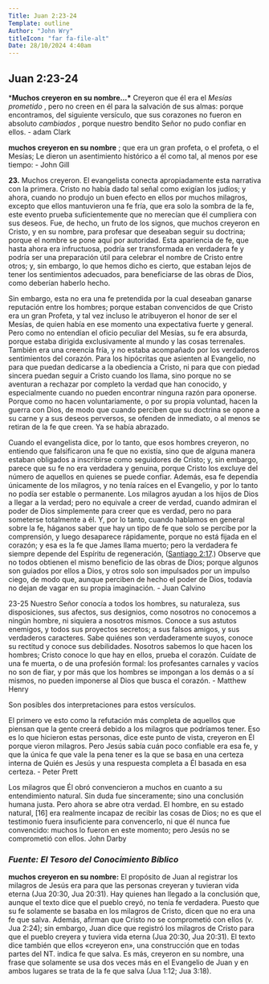 ```yaml
---
Title: Juan 2:23-24
Template: outline
Author: "John Wry"
titleIcon: "far fa-file-alt"
Date: 28/10/2024 4:40am
---
```


## Juan 2:23-24



***Muchos creyeron en su nombre...\*** Creyeron que él era el *Mesías prometido* , pero no creen en él para la salvación de sus almas: porque encontramos, del siguiente versículo, que sus corazones no fueron en absoluto *cambiados* , porque nuestro bendito Señor no pudo confiar en ellos. - adam Clark



**muchos creyeron en su nombre** ; que era un gran profeta, o el profeta, o el Mesías; Le dieron un asentimiento histórico a él como tal, al menos por ese tiempo: - John Gill



**23.** Muchos creyeron. El evangelista conecta apropiadamente esta narrativa con la primera. Cristo no había dado tal señal como exigían los judíos; y ahora, cuando no produjo un buen efecto en ellos por muchos milagros, excepto que ellos mantuvieron una fe fría, que era solo la sombra de la fe, este evento prueba suficientemente que no merecían que él cumpliera con sus deseos. Fue, de hecho, un fruto de los signos, que muchos creyeron en Cristo, y en su nombre, para profesar que deseaban seguir su doctrina; porque el nombre se pone aquí por autoridad. Esta apariencia de fe, que hasta ahora era infructuosa, podría ser transformada en verdadera fe y podría ser una preparación útil para celebrar el nombre de Cristo entre otros; y, sin embargo, lo que hemos dicho es cierto, que estaban lejos de tener los sentimientos adecuados, para beneficiarse de las obras de Dios, como deberían haberlo hecho.

Sin embargo, esta no era una fe pretendida por la cual deseaban ganarse reputación entre los hombres; porque estaban convencidos de que Cristo era un gran Profeta, y tal vez incluso le atribuyeron el honor de ser el Mesías, de quien había en ese momento una expectativa fuerte y general. Pero como no entendían el oficio peculiar del Mesías, su fe era absurda, porque estaba dirigida exclusivamente al mundo y las cosas terrenales. También era una creencia fría, y no estaba acompañado por los verdaderos sentimientos del corazón. Para los hipócritas que asienten al Evangelio, no para que puedan dedicarse a la obediencia a Cristo, ni para que con piedad sincera puedan seguir a Cristo cuando los llama, sino porque no se aventuran a rechazar por completo la verdad que han conocido, y especialmente cuando no pueden encontrar ninguna razón para oponerse. Porque como no hacen voluntariamente, o por su propia voluntad, hacen la guerra con Dios, de modo que cuando perciben que su doctrina se opone a su carne y a sus deseos perversos, se ofenden de inmediato, o al menos se retiran de la fe que creen. Ya se había abrazado.

Cuando el evangelista dice, por lo tanto, que esos hombres creyeron, no entiendo que falsificaron una fe que no existía, sino que de alguna manera estaban obligados a inscribirse como seguidores de Cristo; y, sin embargo, parece que su fe no era verdadera y genuina, porque Cristo los excluye del número de aquellos en quienes se puede confiar. Además, esa fe dependía únicamente de los milagros, y no tenía raíces en el Evangelio, y por lo tanto no podía ser estable o permanente. Los milagros ayudan a los hijos de Dios a llegar a la verdad; pero no equivale a creer de verdad, cuando admiran el poder de Dios simplemente para creer que es verdad, pero no para someterse totalmente a él. Y, por lo tanto, cuando hablamos en general sobre la fe, háganos saber que hay un tipo de fe que solo se percibe por la comprensión, y luego desaparece rápidamente, porque no está fijada en el corazón; y esa es la fe que James llama muerto; pero la verdadera fe siempre depende del Espíritu de regeneración, ([Santiago 2:17](https://www.bibliaplus.org/es/santiago/2/17).) Observe que no todos obtienen el mismo beneficio de las obras de Dios; porque algunos son guiados por ellos a Dios, y otros solo son impulsados por un impulso ciego, de modo que, aunque perciben de hecho el poder de Dios, todavía no dejan de vagar en su propia imaginación. - Juan Calvino 



23-25 Nuestro Señor conocía a todos los hombres, su naturaleza, sus disposiciones, sus afectos, sus designios, como nosotros no conocemos a ningún hombre, ni siquiera a nosotros mismos. Conoce a sus astutos enemigos, y todos sus proyectos secretos; a sus falsos amigos, y sus verdaderos caracteres. Sabe quiénes son verdaderamente suyos, conoce su rectitud y conoce sus debilidades. Nosotros sabemos lo que hacen los hombres; Cristo conoce lo que hay en ellos, prueba el corazón. Cuídate de una fe muerta, o de una profesión formal: los profesantes carnales y vacíos no son de fiar, y por más que los hombres se impongan a los demás o a sí mismos, no pueden imponerse al Dios que busca el corazón. - Matthew Henry



Son posibles dos interpretaciones para estos versículos.

El primero ve esto como la refutación más completa de aquellos que piensan que la gente creerá debido a los milagros que podríamos tener. Eso es lo que hicieron estas personas, dice este punto de vista, creyeron en Él porque vieron milagros. Pero Jesús sabía cuán poco confiable era esa fe, y que la única fe que vale la pena tener es la que se basa en una certeza interna de Quién es Jesús y una respuesta completa a Él basada en esa certeza. - Peter Prett



Los milagros que Él obró convencieron a muchos en cuanto a su entendimiento natural. Sin duda fue sinceramente; sino una conclusión humana justa. Pero ahora se abre otra verdad. El hombre, en su estado natural, [16] era realmente incapaz de recibir las cosas de Dios; no es que el testimonio fuera insuficiente para convencerlo, ni que él nunca fue convencido: muchos lo fueron en este momento; pero Jesús no se comprometió con ellos. John Darby

### ***Fuente: El Tesoro del Conocimiento Bíblico***

**muchos creyeron en su nombre:** El propósito de Juan al registrar los milagros de Jesús era para que las personas creyeran y tuvieran vida eterna (Jua 20:30, Jua 20:31). Hay quienes han llegado a la conclusión que, aunque el texto dice que el pueblo creyó, no tenía fe verdadera. Puesto que su fe solamente se basaba en los milagros de Cristo, dicen que no era una fe que salva. Además, afirman que Cristo no se comprometió con ellos (v. Jua 2:24); sin embargo, Juan dice que registró los milagros de Cristo para que el pueblo creyera y tuviera vida eterna (Jua 20:30, Jua 20:31). El texto dice también que ellos «creyeron en», una construcción que en todas partes del NT. indica fe que salva. Es más, creyeron en su nombre, una frase que solamente se usa dos veces más en el Evangelio de Juan y en ambos lugares se trata de la fe que salva (Jua 1:12; Jua 3:18).